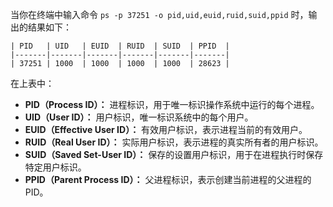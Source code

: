 当你在终端中输入命令 `ps -p 37251 -o pid,uid,euid,ruid,suid,ppid` 时，输出的结果如下：

    | PID   | UID   | EUID  | RUID  | SUID  | PPID  |
    |-------|-------|-------|-------|-------|-------|
    | 37251 | 1000  | 1000  | 1000  | 1000  | 28623 |

在上表中：

*   **PID（Process ID）：** 进程标识，用于唯一标识操作系统中运行的每个进程。
*   **UID（User ID）：** 用户标识，唯一标识系统中的每个用户。
*   **EUID（Effective User ID）：** 有效用户标识，表示进程当前的有效用户。
*   **RUID（Real User ID）：** 实际用户标识，表示进程的真实所有者的用户标识。
*   **SUID（Saved Set-User ID）：** 保存的设置用户标识，用于在进程执行时保存特定用户标识。
*   **PPID（Parent Process ID）：** 父进程标识，表示创建当前进程的父进程的PID。
